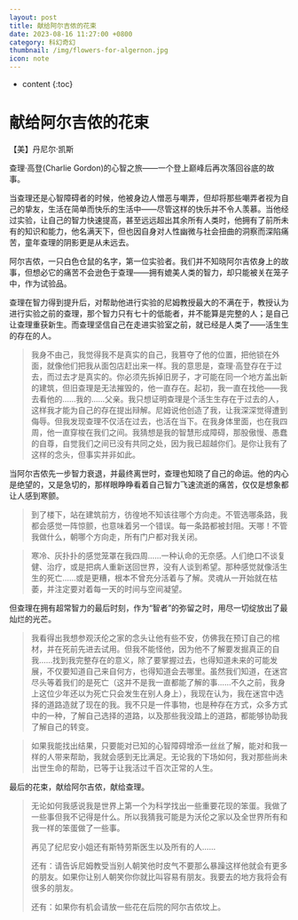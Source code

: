 ```yaml
---
layout: post
title: 献给阿尔吉侬的花束
date: 2023-08-16 11:27:00 +0800
category: 科幻奇幻
thumbnail: /img/flowers-for-algernon.jpg
icon: note
---
```


* content
{:toc}

# 献给阿尔吉侬的花束

【美】丹尼尔·凯斯



查理·高登(Charlie Gordon)的心智之旅——一个登上巅峰后再次落回谷底的故事。

当查理还是心智障碍者的时候，他被身边人憎恶与嘲弄，但却将那些嘲弄者视为自己的挚友，生活在简单而快乐的生活中——尽管这样的快乐并不令人羡慕。当他经过实验，让自己的智力快速提高，甚至远远超出其余所有人类时，他拥有了前所未有的知识和能力，他名满天下，但也因自身对人性幽微与社会扭曲的洞察而深陷痛苦，童年查理的阴影更是从未远去。

阿尔吉侬，一只白色仓鼠的名字，第一位实验者。我们并不知晓阿尔吉侬身上的故事，但想必它的痛苦不会逊色于查理——拥有媲美人类的智力，却只能被关在笼子中，作为试验品。

查理在智力得到提升后，对帮助他进行实验的尼姆教授最大的不满在于，教授认为进行实验之前的查理，那个智力只有七十的低能者，并不能算是完整的人；是自己让查理重获新生。而查理坚信自己在走进实验室之前，就已经是人类了——活生生的存在的人。

> 我身不由己，我觉得我不是真实的自己，我篡夺了他的位置，把他锁在外面，就像他们把我从面包店赶出来一样。我的意思是，查理·高登存在于过去，而过去才是真实的。你必须先拆掉旧房子，才可能在同一个地方盖出新的建筑，但旧查理是无法摧毁的，他一直存在。起初，我一直在找他——我去看他的……我的……父亲。我只想证明查理是个活生生存在于过去的人，这样我才能为自己的存在提出辩解。尼姆说他创造了我，让我深深觉得遭到侮辱。但我发现查理不仅活在过去，也活在当下。在我身体里面，也在我四周，他一直穿梭在我们之间。我猜想是我的智慧形成障碍，那股傲慢、愚蠢的自尊，自觉我们之间已没有共同之处，因为我已超越你们。是你让我有了这样的念头，但事实并非如此。

当阿尔吉侬先一步智力衰退，并最终离世时，查理也知晓了自己的命运。他的内心是绝望的，又是急切的，那样眼睁睁看着自己智力飞速流逝的痛苦，仅仅是想象都让人感到寒颤。

> 到了楼下，站在建筑前方，彷徨地不知该往哪个方向走。不管选哪条路，我都会感觉一阵惊颤，也意味着另一个错误。每一条路都被封阻。天哪！不管我做什么，朝哪个方向走，所有门户都对我关闭。

> 寒冷、灰扑扑的感觉笼罩在我四周……一种认命的无奈感。人们绝口不谈复健、治疗，或是把病人重新送回世界，没有人谈到希望。那种感觉就像活生生的死亡……或是更糟，根本不曾充分活着与了解。灵魂从一开始就在枯萎，并注定要对着每一天的时间与空间凝望。

但查理在拥有超常智力的最后时刻，作为“智者”的弥留之时，用尽一切绽放出了最灿烂的光芒。

> 我看得出我想参观沃伦之家的念头让他有些不安，仿佛我在预订自己的棺材，并在死前先进去试用。但我不能怪他，因为他不了解要发掘真正的自我……找到我完整存在的意义，除了要掌握过去，也得知道未来的可能发展，不仅要知道自己来自何方，也得知道会去哪里。虽然我们知道，在迷宫尽头等着我们的是死亡（这并不是我一直都能了解的事……不久之前，我身上这位少年还以为死亡只会发生在别人身上），我现在认为，我在迷宫中选择的道路造就了现在的我。我不只是一件事物，也是种存在方式，众多方式中的一种，了解自己选择的道路，以及那些我没踏上的道路，都能够协助我了解自己的转变。

> 如果我能找出结果，只要能对已知的心智障碍增添一丝丝了解，能对和我一样的人带来帮助，我就会感到无比满足。无论我的下场如何，我对那些尚未出世生命的帮助，已等于让我活过千百次正常的人生。

最后的花束，献给阿尔吉侬，献给查理。

>无论如何我感说我是世界上第一个为科学找出一些重要花现的笨蛋。我做了一些事但我不记得是什么。所以我猜我可能是为沃伦之家以及全世界所有和我一样的笨蛋做了一些事。
>
>再见了纪尼安小姐还有斯特劳斯医生以及所有的人……
>
>还有：请告诉尼姆教受当别人朝笑他时皮气不要那么暴躁这样他就会有更多的朋友。如果你让别人朝笑你你就比叫容易有朋友。我要去的地方我将会有很多的朋友。
>
>还有：如果你有机会请放一些花在后院的阿尔吉侬坟上。